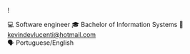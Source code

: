 !<HELLO WORLD/>

💻 Software engineer
🎓 Bachelor of Information Systems
📧 kevindevlucenti@hotmail.com                               
🗣️ Portuguese/English


